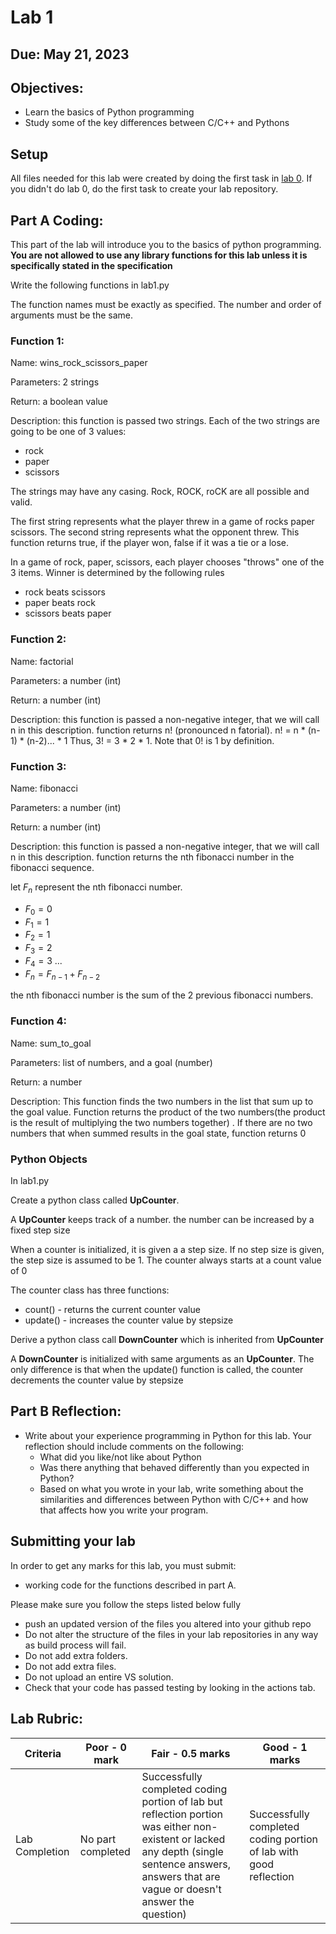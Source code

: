 # Lab 1

## Due: May 21, 2023

## Objectives:

* Learn the basics of Python programming
* Study some of the key differences between C/C++ and Pythons

## Setup

All files needed for this lab were created by doing the first task in [lab 0](lab-00.md).  If you didn't do lab 0, do the first task to create your lab repository.


## Part A Coding: 

This part of the lab will introduce you to the basics of python programming.  **You are not allowed to use any library functions for this lab unless it is specifically stated in the specification**

Write the following functions in lab1.py

The function names must be exactly as specified.  The number and order of arguments must be the same.  

### Function 1: 

Name: wins_rock_scissors_paper

Parameters: 2 strings

Return: a boolean value

Description: this function is passed two strings.  Each of the two strings are going to be  one of 3 values:
* rock
* paper
* scissors


The strings may have any casing. Rock, ROCK, roCK are all possible and valid. 

The first string represents what the player threw in a game of rocks paper scissors.  The second string represents what the opponent threw.  This function returns true, if the player won, false if it was a tie or a lose.

In a game of rock, paper, scissors, each player chooses "throws" one of the 3 items. Winner is determined by the following rules
- rock beats scissors
- paper beats rock
- scissors beats paper

### Function 2:

Name:  factorial

Parameters: a number (int)

Return: a number (int)

Description: this function is passed a non-negative integer, that we will call n in this description.  function returns n! (pronounced n fatorial).  n! = n * (n-1) * (n-2)... *  1  Thus, 3! = 3 * 2 * 1.  Note that 0! is 1 by definition.

### Function 3:

Name: fibonacci

Parameters: a number (int)

Return: a number (int)

Description: this function is passed a non-negative integer, that we will call n in this description.  function returns the nth fibonacci number in the fibonacci sequence.  

let $F_n$ represent the nth fibonacci number.

* $F_0 = 0$
* $F_1 = 1$
* $F_2 = 1$
* $F_3 = 2$
* $F_4 = 3$
...
* $F_n = F_{n-1} + F_{n-2}$

the nth fibonacci number is the sum of the 2 previous fibonacci numbers.

### Function 4:

Name: sum_to_goal

Parameters: list of numbers, and a goal (number) 

Return: a number

Description: This function finds the two numbers in the list that sum up to the goal value. Function returns the product of the two numbers(the product is the result of multiplying the two numbers together) .  If there are no two numbers that when summed results in the goal state, function returns 0

### Python Objects

In lab1.py

Create a python class called **UpCounter**.

A **UpCounter** keeps track of a number.  the number can be increased by a fixed step size

When a counter is initialized, it is given a a step size. If no step size is given, the step size is assumed to be 1. The counter always starts at a count value of 0

The counter class has three functions:

* count() - returns the current counter value
* update() - increases the counter value by stepsize

Derive a python class call **DownCounter** which is inherited from **UpCounter**

A **DownCounter** is initialized with same arguments as an **UpCounter**.  The only difference is that when the update() function is called, the counter decrements the counter value by stepsize

## Part B Reflection:

* Write about your experience programming in Python for this lab.  Your reflection should include comments on the following:
     - What did you like/not like about Python
     - Was there anything that behaved differently than you expected in Python?
     - Based on what you wrote in your lab, write something about the similarities and differences between Python with C/C++ and how that affects how you write your program.


## Submitting your lab

In order to get any marks for this lab, you must submit:

* working code for the functions described in part A.

Please make sure you follow the steps listed below fully

* push an updated version of the files you altered into your github repo
* Do not alter the structure of the files in your lab repositories in any way as build process will fail.
* Do not add extra folders.
* Do not add extra files.  
* Do not upload an entire VS solution.
* Check that your code has passed testing by looking in the actions tab.

## Lab Rubric:

| Criteria | Poor - 0 mark | Fair - 0.5 marks | Good - 1 marks| 
|---|---|---|---|
| Lab Completion | No part completed | Successfully completed coding portion of lab but reflection portion was either non-existent or lacked any depth (single sentence answers, answers that are vague or doesn't answer the question) | Successfully completed coding portion of lab with good reflection| 
